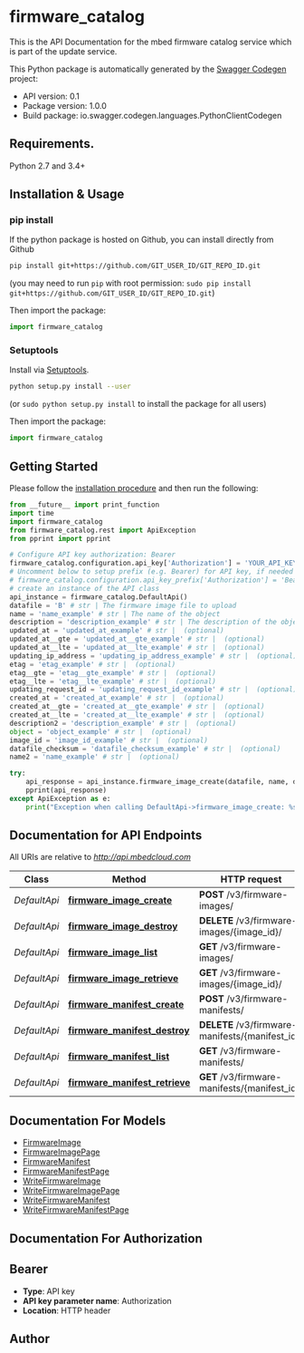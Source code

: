 # firmware_catalog
This is the API Documentation for the mbed firmware catalog service which is part of the update service.

This Python package is automatically generated by the [Swagger Codegen](https://github.com/swagger-api/swagger-codegen) project:

- API version: 0.1
- Package version: 1.0.0
- Build package: io.swagger.codegen.languages.PythonClientCodegen

## Requirements.

Python 2.7 and 3.4+

## Installation & Usage
### pip install

If the python package is hosted on Github, you can install directly from Github

```sh
pip install git+https://github.com/GIT_USER_ID/GIT_REPO_ID.git
```
(you may need to run `pip` with root permission: `sudo pip install git+https://github.com/GIT_USER_ID/GIT_REPO_ID.git`)

Then import the package:
```python
import firmware_catalog 
```

### Setuptools

Install via [Setuptools](http://pypi.python.org/pypi/setuptools).

```sh
python setup.py install --user
```
(or `sudo python setup.py install` to install the package for all users)

Then import the package:
```python
import firmware_catalog
```

## Getting Started

Please follow the [installation procedure](#installation--usage) and then run the following:

```python
from __future__ import print_function
import time
import firmware_catalog
from firmware_catalog.rest import ApiException
from pprint import pprint

# Configure API key authorization: Bearer
firmware_catalog.configuration.api_key['Authorization'] = 'YOUR_API_KEY'
# Uncomment below to setup prefix (e.g. Bearer) for API key, if needed
# firmware_catalog.configuration.api_key_prefix['Authorization'] = 'Bearer'
# create an instance of the API class
api_instance = firmware_catalog.DefaultApi()
datafile = 'B' # str | The firmware image file to upload
name = 'name_example' # str | The name of the object
description = 'description_example' # str | The description of the object (optional)
updated_at = 'updated_at_example' # str |  (optional)
updated_at__gte = 'updated_at__gte_example' # str |  (optional)
updated_at__lte = 'updated_at__lte_example' # str |  (optional)
updating_ip_address = 'updating_ip_address_example' # str |  (optional)
etag = 'etag_example' # str |  (optional)
etag__gte = 'etag__gte_example' # str |  (optional)
etag__lte = 'etag__lte_example' # str |  (optional)
updating_request_id = 'updating_request_id_example' # str |  (optional)
created_at = 'created_at_example' # str |  (optional)
created_at__gte = 'created_at__gte_example' # str |  (optional)
created_at__lte = 'created_at__lte_example' # str |  (optional)
description2 = 'description_example' # str |  (optional)
object = 'object_example' # str |  (optional)
image_id = 'image_id_example' # str |  (optional)
datafile_checksum = 'datafile_checksum_example' # str |  (optional)
name2 = 'name_example' # str |  (optional)

try:
    api_response = api_instance.firmware_image_create(datafile, name, description=description, updated_at=updated_at, updated_at__gte=updated_at__gte, updated_at__lte=updated_at__lte, updating_ip_address=updating_ip_address, etag=etag, etag__gte=etag__gte, etag__lte=etag__lte, updating_request_id=updating_request_id, created_at=created_at, created_at__gte=created_at__gte, created_at__lte=created_at__lte, description2=description2, object=object, image_id=image_id, datafile_checksum=datafile_checksum, name2=name2)
    pprint(api_response)
except ApiException as e:
    print("Exception when calling DefaultApi->firmware_image_create: %s\n" % e)

```

## Documentation for API Endpoints

All URIs are relative to *http://api.mbedcloud.com*

Class | Method | HTTP request | Description
------------ | ------------- | ------------- | -------------
*DefaultApi* | [**firmware_image_create**](docs/DefaultApi.md#firmware_image_create) | **POST** /v3/firmware-images/ | 
*DefaultApi* | [**firmware_image_destroy**](docs/DefaultApi.md#firmware_image_destroy) | **DELETE** /v3/firmware-images/{image_id}/ | 
*DefaultApi* | [**firmware_image_list**](docs/DefaultApi.md#firmware_image_list) | **GET** /v3/firmware-images/ | 
*DefaultApi* | [**firmware_image_retrieve**](docs/DefaultApi.md#firmware_image_retrieve) | **GET** /v3/firmware-images/{image_id}/ | 
*DefaultApi* | [**firmware_manifest_create**](docs/DefaultApi.md#firmware_manifest_create) | **POST** /v3/firmware-manifests/ | 
*DefaultApi* | [**firmware_manifest_destroy**](docs/DefaultApi.md#firmware_manifest_destroy) | **DELETE** /v3/firmware-manifests/{manifest_id}/ | 
*DefaultApi* | [**firmware_manifest_list**](docs/DefaultApi.md#firmware_manifest_list) | **GET** /v3/firmware-manifests/ | 
*DefaultApi* | [**firmware_manifest_retrieve**](docs/DefaultApi.md#firmware_manifest_retrieve) | **GET** /v3/firmware-manifests/{manifest_id}/ | 


## Documentation For Models

 - [FirmwareImage](docs/FirmwareImage.md)
 - [FirmwareImagePage](docs/FirmwareImagePage.md)
 - [FirmwareManifest](docs/FirmwareManifest.md)
 - [FirmwareManifestPage](docs/FirmwareManifestPage.md)
 - [WriteFirmwareImage](docs/WriteFirmwareImage.md)
 - [WriteFirmwareImagePage](docs/WriteFirmwareImagePage.md)
 - [WriteFirmwareManifest](docs/WriteFirmwareManifest.md)
 - [WriteFirmwareManifestPage](docs/WriteFirmwareManifestPage.md)


## Documentation For Authorization


## Bearer

- **Type**: API key
- **API key parameter name**: Authorization
- **Location**: HTTP header


## Author



